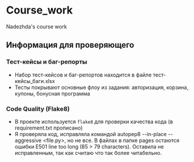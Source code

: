 # Course_work
Nadezhda's course work

## Информация для проверяющего

### Тест-кейсы и баг-репорты
- Набор тест-кейсов и баг-репортов находится в файле тест-кейсы_баги.xlsx
- Тесты покрывают основные флоу из задания: авторизация, корзина, купоны, бонусная программа

### Code Quality (Flake8)
- В проекте используется `flake8` для проверки качества кода (в requirement.txt прописано)
- Я проверяла код, исправляла командой autopep8 --in-place --aggressive <file.py>, но не все. В файлах в папке pages остаются ошибки E501 line too long (85 > 79 characters). Оставила не исправленным, так как считаю что так более читабельно. 
